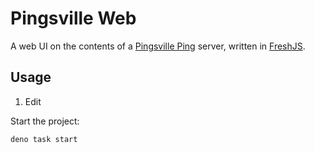 # Pingsville Web

A web UI on the contents of a
[Pingsville Ping](https://github.com/jsit/pingsville-ping) server, written in
[FreshJS](https://fresh.deno.dev).

## Usage

1. Edit

Start the project:

```
deno task start
```
